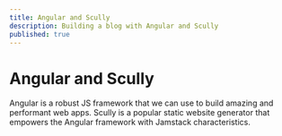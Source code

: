 ```yaml
---
title: Angular and Scully
description: Building a blog with Angular and Scully
published: true
---
```


# Angular and Scully
Angular is a robust JS framework that we can use to build amazing and performant web apps.
Scully is a popular static website generator that empowers the Angular framework with Jamstack characteristics.
